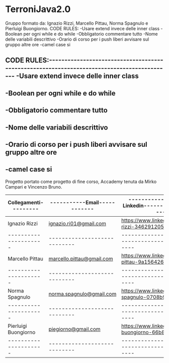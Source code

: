 # TerroniJava2.0
Gruppo formato da: Ignazio Rizzi, Marcello Pittau, Norma Spagnulo e Pierluigi Buongiorno.
CODE RULES:
-Usare extend invece delle inner class
-Boolean per ogni while e do while
-Obbligatorio commentare tutto
-Nome delle variabili descrittivo
-Orario di corso per i push liberi avvisare sul gruppo altre ore
-camel case si

CODE RULES:-------------------------------------------------------------------------------------------
-Usare extend invece delle inner class
----------------------------------------------------------------------------------------------------------------
-Boolean per ogni while e do while
----------------------------------------------------------------------------------------------------------------
-Obbligatorio commentare tutto
----------------------------------------------------------------------------------------------------------------
-Nome delle variabili descrittivo
----------------------------------------------------------------------------------------------------------------
-Orario di corso per i push liberi avvisare sul gruppo altre ore
----------------------------------------------------------------------------------------------------------------
-camel case si
----------------------------------------------------------------------------------------------------------------


Progetto portato come progetto di fine corso, Accademy tenuta da Mirko Campari e Vincenzo Bruno.


Collegamenti---------|-----------Email------------|------------------------Linkedin----------------------------| 
---------------------|----------------------------|------------------------------------------------------------|
Ignazio Rizzi        |ignazio.ri01@gmail.com      |https://www.linkedin.com/in/ignazio-rizzi-346291205/        |
---------------------|----------------------------|------------------------------------------------------------|
Marcello Pittau      |marcello.pittau@gmail.com   |https://www.linkedin.com/in/marcello-pittau-9a1564260/      |
---------------------|----------------------------|------------------------------------------------------------|
Norma Spagnulo       |norma.spagnulo@gmail.com    |https://www.linkedin.com/in/norma-spagnulo-0708b9239/       |
---------------------|----------------------------|------------------------------------------------------------|
Pierluigi Buongiorno |piegiorno@gmail.com         |https://www.linkedin.com/in/pierluigi-buongiorno-66b8a1173/ |
---------------------|----------------------------|------------------------------------------------------------|
